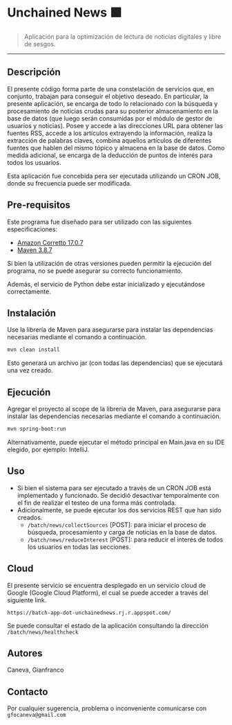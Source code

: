 # Unchained News 🟩
> Aplicación para la optimización de lectura de noticias digitales y libre de sesgos.
---
## Descripción
El presente código forma parte de una constelación de servicios que, en conjunto, trabajan para conseguir el objetivo deseado.
En particular, la presente aplicación, se encarga de todo lo relacionado con la búsqueda y procesamiento de noticias crudas para su posterior almacenamiento en la base de datos (que luego serán consumidas por el módulo de gestor de usuarios y noticias).
Posee y accede a las direcciones URL para obtener las fuentes RSS, accede a los artículos extrayendo la información, realiza la extracción de palabras claves, combina aquellos artículos de diferentes fuentes que hablen del mismo tópico y almacena en la base de datos.
Como medida adicional, se encarga de la deducción de puntos de interés para todos los usuarios.

Esta aplicación fue concebida pera ser ejecutada utilizando un CRON JOB, donde su frecuencia puede ser modificada.


## Pre-requisitos

Este programa fue diseñado para ser utilizado con las siguientes especificaciones:
* [Amazon Corretto 17.0.7](https://docs.aws.amazon.com/corretto/latest/corretto-17-ug/downloads-list.html)
* [Maven 3.8.7](https://maven.apache.org/docs/3.8.7/release-notes.html)

Si bien la utilización de otras versiones pueden permitir la ejecución del programa, no se puede asegurar su correcto funcionamiento.

Además, el servicio de Python debe estar inicializado y ejecutándose correctamente.

## Instalación

Use la librería de Maven para asegurarse para instalar las dependencias necesarias mediante el comando a continuación.

```bash
mvn clean install
```

Esto generará un archivo jar (con todas las dependencias) que se ejecutará una vez creado.

## Ejecución

Agregar el proyecto al scope de la librería de Maven, para asegurarse para instalar las dependencias necesarias mediante el comando a continuación.

```bash
mvn spring-boot:run
```
Alternativamente, puede ejecutar el método principal en Main.java en su IDE elegido, por ejemplo: IntelliJ.

## Uso

* Si bien el sistema para ser ejecutado a través de un CRON JOB está implementado y funcionado. Se decidió desactivar temporalmente con el fin de realizar el testeo de una forma más controlada.
* Adicionalmente, se puede ejecutar los dos servicios REST que han sido creados.
  * `/batch/news/collectSources` [POST]: para iniciar el proceso de búsqueda, procesamiento y carga de noticias en la base de datos.
  * `/batch/news/reduceInterest` [POST]: para reducir el interés de todos los usuarios en todas las secciones.

## Cloud

El presente servicio se encuentra desplegado en un servicio cloud de Google (Google Cloud Platform), el cual se puede acceder a través del siguiente link.

`https://batch-app-dot-unchainednews.rj.r.appspot.com/`

Se puede consultar el estado de la aplicación consultando la dirección
`/batch/news/healthcheck`

## Autores
Caneva, Gianfranco

## Contacto

Por cualquier sugerencia, problema o inconveniente comunicarse con `gfocaneva@gmail.com`